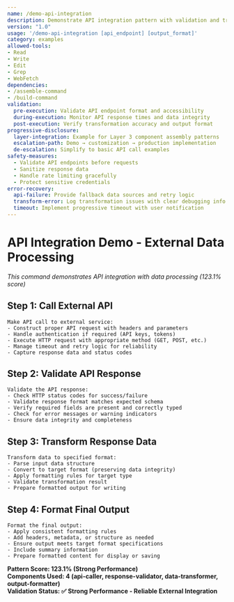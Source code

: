 ```yaml
---
name: /demo-api-integration
description: Demonstrate API integration pattern with validation and transformation (v1.0)
version: "1.0"
usage: '/demo-api-integration [api_endpoint] [output_format]'
category: examples
allowed-tools:
- Read
- Write
- Edit
- Grep
- WebFetch
dependencies:
- /assemble-command
- /build-command
validation:
  pre-execution: Validate API endpoint format and accessibility
  during-execution: Monitor API response times and data integrity
  post-execution: Verify transformation accuracy and output format
progressive-disclosure:
  layer-integration: Example for Layer 3 component assembly patterns
  escalation-path: Demo → customization → production implementation
  de-escalation: Simplify to basic API call examples
safety-measures:
  - Validate API endpoints before requests
  - Sanitize response data
  - Handle rate limiting gracefully
  - Protect sensitive credentials
error-recovery:
  api-failure: Provide fallback data sources and retry logic
  transform-error: Log transformation issues with clear debugging info
  timeout: Implement progressive timeout with user notification
---
```


# API Integration Demo - External Data Processing

*This command demonstrates API integration with data processing (123.1% score)*

## Step 1: Call External API
```
Make API call to external service:
- Construct proper API request with headers and parameters
- Handle authentication if required (API keys, tokens)
- Execute HTTP request with appropriate method (GET, POST, etc.)
- Manage timeout and retry logic for reliability
- Capture response data and status codes
```

## Step 2: Validate API Response
```
Validate the API response:
- Check HTTP status codes for success/failure
- Validate response format matches expected schema
- Verify required fields are present and correctly typed
- Check for error messages or warning indicators
- Ensure data integrity and completeness
```

## Step 3: Transform Response Data
```
Transform data to specified format:
- Parse input data structure
- Convert to target format (preserving data integrity)
- Apply formatting rules for target type
- Validate transformation result
- Prepare formatted output for writing
```

## Step 4: Format Final Output
```
Format the final output:
- Apply consistent formatting rules
- Add headers, metadata, or structure as needed
- Ensure output meets target format specifications
- Include summary information
- Prepare formatted content for display or saving
```

**Pattern Score: 123.1% (Strong Performance)**  
**Components Used: 4 (api-caller, response-validator, data-transformer, output-formatter)**  
**Validation Status: ✅ Strong Performance - Reliable External Integration**